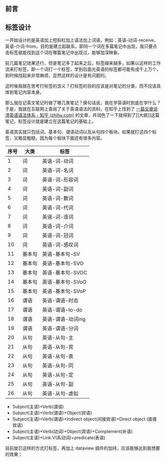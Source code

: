 ## 前言

## 标签设计

一开始设计的是英语加上短斜杠加上语法加上词语，例如：英语-动词-receive、英语-介词-from，目的是建立起联系，即同一个词在多篇笔记中出现，我只要点击标签就能找到这个词在哪篇笔记中出现过，能够加深映象。

前几篇笔记效果还行，但是笔记多了起来之后，标签越来越多，如果以这样的工作流来打标签，即一个词打一个标签，学到后面光英语的标签都可能有成千上万个，到时候找起来非常麻烦，显然这样的设计是有问题的。

这时候我就在思考打标签的含义？打标签的目的应该是对笔记的分类，而不应该具体到笔记内容本身。

那么我在记英文笔记时做了哪几类笔记？换句话说，我在学英语时到底在学什么？于是，我就在互联网上查阅了关于英语语法的资料，在知乎上找到了 [一篇文章说清英语语法体系 - 知乎 (zhihu.com)](https://zhuanlan.zhihu.com/p/261603986) 的文章，并润色了一下就得到了[[大纲]]这篇笔记，标签设计就是建立在这篇笔记的基础上。

英语其实就只包括词、基本句、谓语动词以及从句四个板块。如果就打这四个标签，又略显粗糙，因为每个板块下面还有很多内容。

| 序号 | 大类   | 标签              |
| ---- | ------ | ----------------- |
| 1    | 词     | 英语-词-动词      |
| 2    | 词     | 英语-词-名词      |
| 3    | 词     | 英语-词-形容词    |
| 4    | 词     | 英语-词-副词      |
| 5    | 词     | 英语-词-数词      |
| 6    | 词     | 英语-词-代词      |
| 7    | 词     | 英语-词-连词      |
| 8    | 词     | 英语-词-介词      |
| 9    | 词     | 英语-词-冠词      |
| 10   | 词     | 英语-词-感叹词    |
| 11   | 基本句 | 英语-基本句-SV    |
| 12   | 基本句 | 英语-基本句-SVO   |
| 13   | 基本句 | 英语-基本句-SVOC  |
| 14   | 基本句 | 英语-基本句-SVoO  |
| 15   | 基本句 | 英语-基本句-SVoP  |
| 16   | 谓语   | 英语-谓语-时态    |
| 17   | 谓语   | 英语-谓语-to-do   |
| 18   | 谓语   | 英语-谓语-动词ing |
| 19   | 谓语   | 英语-谓语-分词    |
| 20   | 从句   | 英语-从句-主      |
| 21   | 从句   | 英语-从句-宾      |
| 22   | 从句   | 英语-从句-表      |
| 23   | 从句   | 英语-从句-同      |
| 24   | 从句   | 英语-从句-定      |
| 25   | 从句   | 英语-从句-副      |
| 26   | 从句   | 英语-从句-虚拟    |

- Subject(主语)+Verb(谓语)
- Subject(主语)+Verb(谓语)+Object(宾语)
- Subject(主语)+Verb(谓语)+Indirect object(间接宾语)+Direct object (直接宾语)
- Subject(主语)+Verb(动词)+Object(宾语)+Complement(补语)
- Subject(主语)+Link.V(系动词)+predicate(表语)

目前就已这样的方式打标签，再加上 dataview 插件的加持，应该能够达到我想要的效果；
